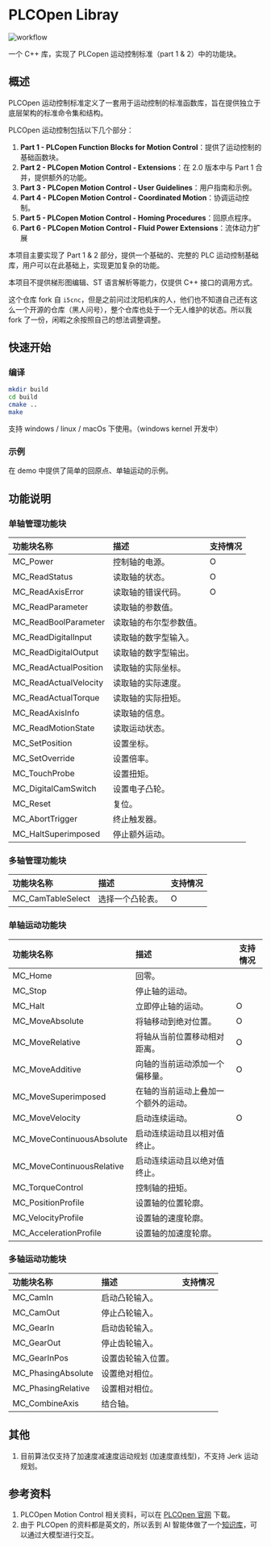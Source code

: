 # PLCOpen Libray
![workflow](https://github.com/lusipad/plcopen/actions/workflows/cmake-multi-platform.yml/badge.svg)

一个 C++ 库，实现了 PLCopen 运动控制标准（part 1 & 2）中的功能块。



## 概述

PLCOpen  运动控制标准定义了一套用于运动控制的标准函数库，旨在提供独立于底层架构的标准命令集和结构。

PLCOpen 运动控制包括以下几个部分：

1. **Part 1 - PLCopen Function Blocks for Motion Control**：提供了运动控制的基础函数块。
2. **Part 2 - PLCopen Motion Control - Extensions**：在 2.0 版本中与 Part 1 合并，提供额外的功能。
3. **Part 3 - PLCopen Motion Control - User Guidelines**：用户指南和示例。
4. **Part 4 - PLCopen Motion Control - Coordinated Motion**：协调运动控制。
5. **Part 5 - PLCopen Motion Control - Homing Procedures**：回原点程序。
6. **Part 6 - PLCopen Motion Control - Fluid Power Extensions**：流体动力扩展

本项目主要实现了 Part 1 & 2 部分，提供一个基础的、完整的 PLC 运动控制基础库，用户可以在此基础上，实现更加复杂的功能。

本项目不提供梯形图编辑、ST 语言解析等能力，仅提供 C++ 接口的调用方式。

这个仓库 fork 自 `i5cnc`，但是之前问过沈阳机床的人，他们也不知道自己还有这么一个开源的仓库（黑人问号），整个仓库也处于一个无人维护的状态。所以我 fork 了一份，闲暇之余按照自己的想法调整调整。

## 快速开始

### 编译

``` bash
mkdir build
cd build
cmake ..
make
```

支持 windows / linux / macOs 下使用。（windows kernel 开发中）

### 示例

在 demo 中提供了简单的回原点、单轴运动的示例。

## 功能说明

### 单轴管理功能块

| 功能块名称            | 描述                   | 支持情况 |
| :-------------------- | :--------------------- | -------- |
| MC_Power              | 控制轴的电源。         | O        |
| MC_ReadStatus         | 读取轴的状态。         | O        |
| MC_ReadAxisError      | 读取轴的错误代码。     | O        |
| MC_ReadParameter      | 读取轴的参数值。       |          |
| MC_ReadBoolParameter  | 读取轴的布尔型参数值。 |          |
| MC_ReadDigitalInput   | 读取轴的数字型输入。   |          |
| MC_ReadDigitalOutput  | 读取轴的数字型输出。   |          |
| MC_ReadActualPosition | 读取轴的实际坐标。     |          |
| MC_ReadActualVelocity | 读取轴的实际速度。     |          |
| MC_ReadActualTorque   | 读取轴的实际扭矩。     |          |
| MC_ReadAxisInfo       | 读取轴的信息。         |          |
| MC_ReadMotionState    | 读取运动状态。         |          |
| MC_SetPosition        | 设置坐标。             |          |
| MC_SetOverride        | 设置倍率。             |          |
| MC_TouchProbe         | 设置扭矩。             |          |
| MC_DigitalCamSwitch   | 设置电子凸轮。         |          |
| MC_Reset              | 复位。                 |          |
| MC_AbortTrigger       | 终止触发器。           |          |
| MC_HaltSuperimposed   | 停止额外运动。         |          |

### 多轴管理功能块

| 功能块名称        | 描述             | 支持情况 |
| :---------------- | :--------------- | -------- |
| MC_CamTableSelect | 选择一个凸轮表。 | O        |

### 单轴运动功能块

| 功能块名称                | 描述                                 | 支持情况 |
| :------------------------ | :----------------------------------- | -------- |
| MC_Home                   | 回零。                               |          |
| MC_Stop                   | 停止轴的运动。                       |          |
| MC_Halt                   | 立即停止轴的运动。                   | O        |
| MC_MoveAbsolute           | 将轴移动到绝对位置。                 | O        |
| MC_MoveRelative           | 将轴从当前位置移动相对距离。         | O        |
| MC_MoveAdditive           | 向轴的当前运动添加一个偏移量。       | O        |
| MC_MoveSuperimposed       | 在轴的当前运动上叠加一个额外的运动。 |          |
| MC_MoveVelocity           | 启动连续运动。                       | O        |
| MC_MoveContinuousAbsolute | 启动连续运动且以相对值终止。         |          |
| MC_MoveContinuousRelative | 启动连续运动且以绝对值终止。         |          |
| MC_TorqueControl          | 控制轴的扭矩。                       |          |
| MC_PositionProfile        | 设置轴的位置轮廓。                   |          |
| MC_VelocityProfile        | 设置轴的速度轮廓。                   |          |
| MC_AccelerationProfile    | 设置轴的加速度轮廓。                 |          |

### 多轴运动功能块

| 功能块名称         | 描述               | 支持情况 |
| :----------------- | :----------------- | -------- |
| MC_CamIn           | 启动凸轮输入。     |          |
| MC_CamOut          | 停止凸轮输入。     |          |
| MC_GearIn          | 启动齿轮输入。     |          |
| MC_GearOut         | 停止齿轮输入。     |          |
| MC_GearInPos       | 设置齿轮输入位置。 |          |
| MC_PhasingAbsolute | 设置绝对相位。     |          |
| MC_PhasingRelative | 设置相对相位。     |          |
| MC_CombineAxis     | 结合轴。           |          |

## 其他

1. 目前算法仅支持了加速度减速度运动规划 (加速度直线型)，不支持 Jerk 运动规划。

## 参考资料

1. PLCOpen Motion Control 相关资料，可以在 [PLCOpen 官网](https://plcopen.org/technical-activities/motion-control) 下载。
2. 由于 PLCOpen 的资料都是英文的，所以丢到 AI 智能体做了一个[知识库](https://chatglm.cn/agentShare?id=66c8b6c8b3232fbf83b14ecb)，可以通过大模型进行交互。
